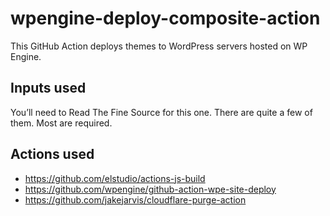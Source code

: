 # wpengine-deploy-composite-action

This GitHub Action deploys themes to WordPress servers hosted on WP Engine.

## Inputs used

You’ll need to Read The Fine Source for this one. There are quite a few of them. Most are required.

## Actions used

- <https://github.com/elstudio/actions-js-build>
- <https://github.com/wpengine/github-action-wpe-site-deploy>
- <https://github.com/jakejarvis/cloudflare-purge-action>
